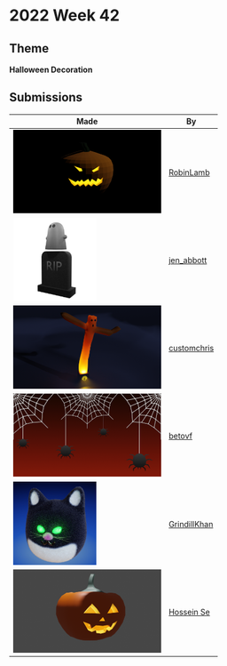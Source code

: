 # 2022 Week 42


## Theme

**Halloween Decoration**


## Submissions

| Made | By |
|------|----|
| <img src="./RobinLamb/pumpkin.png" height="150" /> | [RobinLamb](./RobinLamb/) |
| <img src="./jen_abbott/halloween-decoration-jsa-oct2022.png" height="150" /> | [jen_abbott](./jen_abbott/) |
| <img src="./customchris/HGhost.png" height="150" /> | [customchris](./customchris/) |
| <img src="./betovf/spider-web.png" height="150" /> | [betovf](./betovf/) |
| <img src="./GrindillKhan/Weekly_Halloween_Decoration__GrindillKhan.jpg" height="150" /> | [GrindillKhan](./GrindillKhan/) |
| <img src="./HosseinSe/render.png" height="150" /> | [Hossein Se](./HosseinSe/) |
